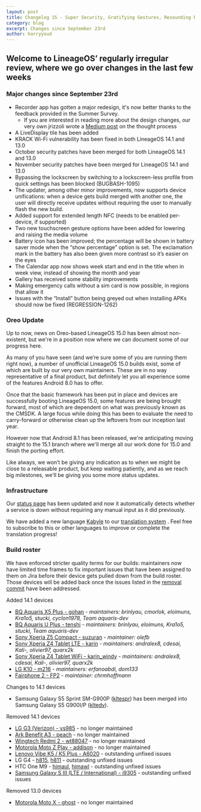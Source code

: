 ```yaml
---
layout: post
title: Changelog 15 - Super Security, Gratifying Gestures, Resounding Recorder
category: blog
excerpt: Changes since September 23rd
author: harryyoud
---
```


## Welcome to LineageOS’ regularly irregular review, where we go over changes in the last few weeks

### Major changes since September 23rd

* Recorder app has gotten a major redesign, it's now better thanks to the feedback provided in the Summer Survey. 
  * If you are interested in reading more about the design changes, our very own jrizzoli wrote a [Medium post](https://medium.com/@jrizzoli/recording-awesomeness-bc1c5ffe2826) on the thought process
* A LiveDisplay tile has been added
* KRACK Wi-Fi vulnerability has been fixed in both LineageOS 14.1 and 13.0
* October security patches have been merged for both LineageOS 14.1 and 13.0
* November security patches have been merged for LineageOS 14.1 and 13.0
* Bypassing the lockscreen by switching to a lockscreen-less profile from quick settings has been blocked (BUGBASH-1095)
* The updater, among other minor improvements, now supports device unifications: when a device gets build merged with another one, the user will directly receive updates without requiring the user to manually flash the new build.
* Added support for extended length NFC (needs to be enabled per-device, if supported)
* Two new touchscreen gesture options have been added for lowering and raising the media volume
* Battery icon has been improved; the percentage will be shown in battery saver mode when the “show percentage” option is set. The exclamation mark in the battery has also been given more contrast so it’s easier on the eyes
* The Calendar app now shows week start and end in the title when in week view, instead of showing the month and year
* Gallery has received some stability improvements
* Making emergency calls without a sim card is now possible, in regions that allow it
* Issues with the “Install” button being greyed out when installing APKs should now be fixed (REGRESSION-1262)

### Oreo Update

Up to now, news on Oreo-based LineageOS 15.0 has been almost non-existent, but we're in a position now where we can document some of our progress here.

As many of you have seen (and we’re sure some of you are running them right now), a number of unofficial LineageOS 15.0 builds exist, some of which are built by our very own maintainers. 
These are in no way representative of a final product, but definitely let you all experience some of the features Android 8.0 has to offer.

Once that the basic framework has been put in place and devices are successfully booting LineageOS 15.0, some features are being brought forward, most of which are dependent on what was previously known as the CMSDK. A large focus while doing this has been to evaluate the need to carry-forward or otherwise clean up the leftovers from our inception last year.  

However now that Android 8.1 has been released, we're anticipating moving straight to the 15.1 branch where we'll merge all our work done for 15.0 and finish the porting effort. 

Like always, we won’t be giving any indication as to when we might be close to a releasable product, but keep waiting patiently, and as we reach big milestones, we'll be giving you some more status updates.

### Infrastructure

Our [status page](https://status.lineageos.org) has been updated and now it automatically detects whether a service is down without requiring any manual input as it did previously.

We have added a new language [Kabyle](https://en.wikipedia.org/wiki/Kabyle_language) to our [translation system](https://translate.lineageos.org/) . Feel free to subscribe to this or other languages to improve or complete the translation progress!

### Build roster

We have enforced stricter quality terms for our builds: maintainers now have limited time frames to fix important issues that have been assigned to them on Jira before their device gets pulled down from the build roster. Those devices will be added back once the issues listed in the [removal commit](https://github.com/LineageOS/hudson/commit/b2560ed989493a7798ca914fe82033ccfee610df) have been addressed.

Added 14.1 devices

* [BQ Aquaris X5 Plus - gohan](https://wiki.lineageos.org/devices/gohan) - _maintainers: brinlyau, cmorlok, eloimuns, Kra1o5, stucki, cyclon1978, Team aquaris-dev_
* [BQ Aquaris U Plus - tenshi](https://wiki.lineageos.org/devices/tenshi) - _maintainers: brinlyau, eloimuns, Kra1o5, stucki, Team aquaris-dev_
* [Sony Xperia Z5 Compact - suzuran](https://wiki.lineageos.org/devices/suzuran) - _maintainer: olefb_
* [Sony Xperia Z4 Tablet LTE - karin](https://wiki.lineageos.org/devices/karin) - _maintainers: andralex8, cdesai, Kali-, olivier97, quarx2k_
* [Sony Xperia Z4 Tablet WiFi - karin_windy](https://wiki.lineageos.org/devices/karin_windy) - _maintainers: andralex8, cdesai, Kali-, olivier97, quarx2k_
* [LG K10 - m216](https://wiki.lineageos.org/devices/m216) - _maintainers: erfanoabdi, dom133_
* [Fairphone 2 - FP2](https://wiki.lineageos.org/devices/FP2) - _maintainer: chrmhoffmann_

Changes to 14.1 devices

* Samsung Galaxy S5 Sprint SM-G900P ([kltespr](https://wiki.lineageos.org/devices/kltespr)) has been merged into Samsung Galaxy S5 G900I/P ([kltedv](https://wiki.lineageos.org/devices/kltedv)). 

Removed 14.1 devices

* [LG G3 (Verizon) - vs985](https://wiki.lineageos.org/devices/vs985) - no longer maintained
* [Ark Benefit A3 - peach](https://wiki.lineageos.org/devices/peach) - no longer maintained
* [Wingtech Redmi 2 - wt88047](https://wiki.lineageos.org/devices/wt88047) - no longer maintained
* [Motorola Moto Z Play - addison](https://wiki.lineageos.org/devices/addison) - no longer maintained
* [Lenovo Vibe K5 / K5 Plus  - A6020](https://wiki.lineageos.org/devices/A6020) - outstanding unfixed issues
* LG G4 - [h815](https://wiki.lineageos.org/devices/h815), [h811](https://wiki.lineageos.org/devices/h811) - outstanding unfixed issues
* HTC One M9 - [himaul](https://wiki.lineageos.org/devices/himaul), [himawl](https://wiki.lineageos.org/devices/himawl) - outstanding unfixed issues
* [Samsung Galaxy S III (LTE / International) - i9305](https://wiki.lineageos.org/devices/i9305) - outstanding unfixed issues

Removed 13.0 devices

* [Motorola Moto X - ghost](https://wiki.lineageos.org/devices/ghost) - no longer maintained
